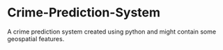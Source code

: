 # Crime-Prediction-System
A crime prediction system created using python and might contain some geospatial features.
